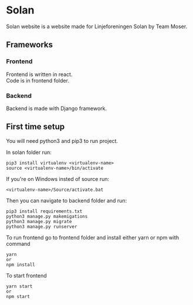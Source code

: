 # Solan
Solan website is a website made for Linjeforeningen Solan by Team Moser.   
## Frameworks
### Frontend
Frontend is written in react.  
Code is in frontend folder.  

### Backend
Backend is made with Django framework.

## First time setup
You will need python3 and pip3 to run project.  

In solan folder run:  
``` 
pip3 install virtualenv <virtualenv-name>  
source <virtualenv-name>/bin/activate
```
If you're on Windows insted of source run:  
```
<virtualenv-name>/Source/activate.bat
```

Then you can navigate to backend folder and run:  
```
pip3 install requirements.txt
python3 manage.py makemigations   
python3 manage.py migrate
python3 manage.py runserver
```

To run frontend go to frontend folder and install either yarn or npm with command
```
yarn
or 
npm install
```
To start frontend 
```
yarn start
or  
npm start 
``` 